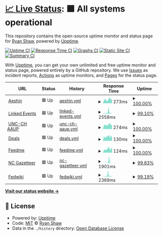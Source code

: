 # [📈 Live Status](https://rybesh.github.io/status): <!--live status--> **🟩 All systems operational**

This repository contains the open-source uptime monitor and status page for [Ryan Shaw](http://aeshin.org/), powered by [Upptime](https://github.com/upptime/upptime).

[![Uptime CI](https://github.com/rybesh/status/workflows/Uptime%20CI/badge.svg)](https://github.com/rybesh/status/actions?query=workflow%3A%22Uptime+CI%22)
[![Response Time CI](https://github.com/rybesh/status/workflows/Response%20Time%20CI/badge.svg)](https://github.com/rybesh/status/actions?query=workflow%3A%22Response+Time+CI%22)
[![Graphs CI](https://github.com/rybesh/status/workflows/Graphs%20CI/badge.svg)](https://github.com/rybesh/status/actions?query=workflow%3A%22Graphs+CI%22)
[![Static Site CI](https://github.com/rybesh/status/workflows/Static%20Site%20CI/badge.svg)](https://github.com/rybesh/status/actions?query=workflow%3A%22Static+Site+CI%22)
[![Summary CI](https://github.com/rybesh/status/workflows/Summary%20CI/badge.svg)](https://github.com/rybesh/status/actions?query=workflow%3A%22Summary+CI%22)

With [Upptime](https://upptime.js.org), you can get your own unlimited and free uptime monitor and status page, powered entirely by a GitHub repository. We use [Issues](https://github.com/rybesh/status/issues) as incident reports, [Actions](https://github.com/rybesh/status/actions) as uptime monitors, and [Pages](https://rybesh.github.io/status) for the status page.

<!--start: status pages-->
<!-- This summary is generated by Upptime (https://github.com/upptime/upptime) -->
<!-- Do not edit this manually, your changes will be overwritten -->
<!-- prettier-ignore -->
| URL | Status | History | Response Time | Uptime |
| --- | ------ | ------- | ------------- | ------ |
| <img alt="" src="https://icons.duckduckgo.com/ip3/aeshin.org.ico" height="13"> [Aeshin](https://aeshin.org) | 🟩 Up | [aeshin.yml](https://github.com/rybesh/status/commits/HEAD/history/aeshin.yml) | <details><summary><img alt="Response time graph" src="./graphs/aeshin/response-time-week.png" height="20"> 273ms</summary><br><a href="https://rybesh.github.io/status/history/aeshin"><img alt="Response time 305" src="https://img.shields.io/endpoint?url=https%3A%2F%2Fraw.githubusercontent.com%2Frybesh%2Fstatus%2FHEAD%2Fapi%2Faeshin%2Fresponse-time.json"></a><br><a href="https://rybesh.github.io/status/history/aeshin"><img alt="24-hour response time 266" src="https://img.shields.io/endpoint?url=https%3A%2F%2Fraw.githubusercontent.com%2Frybesh%2Fstatus%2FHEAD%2Fapi%2Faeshin%2Fresponse-time-day.json"></a><br><a href="https://rybesh.github.io/status/history/aeshin"><img alt="7-day response time 273" src="https://img.shields.io/endpoint?url=https%3A%2F%2Fraw.githubusercontent.com%2Frybesh%2Fstatus%2FHEAD%2Fapi%2Faeshin%2Fresponse-time-week.json"></a><br><a href="https://rybesh.github.io/status/history/aeshin"><img alt="30-day response time 305" src="https://img.shields.io/endpoint?url=https%3A%2F%2Fraw.githubusercontent.com%2Frybesh%2Fstatus%2FHEAD%2Fapi%2Faeshin%2Fresponse-time-month.json"></a><br><a href="https://rybesh.github.io/status/history/aeshin"><img alt="1-year response time 287" src="https://img.shields.io/endpoint?url=https%3A%2F%2Fraw.githubusercontent.com%2Frybesh%2Fstatus%2FHEAD%2Fapi%2Faeshin%2Fresponse-time-year.json"></a></details> | <details><summary><a href="https://rybesh.github.io/status/history/aeshin">100.00%</a></summary><a href="https://rybesh.github.io/status/history/aeshin"><img alt="All-time uptime 99.95%" src="https://img.shields.io/endpoint?url=https%3A%2F%2Fraw.githubusercontent.com%2Frybesh%2Fstatus%2FHEAD%2Fapi%2Faeshin%2Fuptime.json"></a><br><a href="https://rybesh.github.io/status/history/aeshin"><img alt="24-hour uptime 100.00%" src="https://img.shields.io/endpoint?url=https%3A%2F%2Fraw.githubusercontent.com%2Frybesh%2Fstatus%2FHEAD%2Fapi%2Faeshin%2Fuptime-day.json"></a><br><a href="https://rybesh.github.io/status/history/aeshin"><img alt="7-day uptime 100.00%" src="https://img.shields.io/endpoint?url=https%3A%2F%2Fraw.githubusercontent.com%2Frybesh%2Fstatus%2FHEAD%2Fapi%2Faeshin%2Fuptime-week.json"></a><br><a href="https://rybesh.github.io/status/history/aeshin"><img alt="30-day uptime 100.00%" src="https://img.shields.io/endpoint?url=https%3A%2F%2Fraw.githubusercontent.com%2Frybesh%2Fstatus%2FHEAD%2Fapi%2Faeshin%2Fuptime-month.json"></a><br><a href="https://rybesh.github.io/status/history/aeshin"><img alt="1-year uptime 99.97%" src="https://img.shields.io/endpoint?url=https%3A%2F%2Fraw.githubusercontent.com%2Frybesh%2Fstatus%2FHEAD%2Fapi%2Faeshin%2Fuptime-year.json"></a></details>
| <img alt="" src="https://icons.duckduckgo.com/ip3/linkedevents.org.ico" height="13"> [Linked Events](https://linkedevents.org) | 🟩 Up | [linked-events.yml](https://github.com/rybesh/status/commits/HEAD/history/linked-events.yml) | <details><summary><img alt="Response time graph" src="./graphs/linked-events/response-time-week.png" height="20"> 2558ms</summary><br><a href="https://rybesh.github.io/status/history/linked-events"><img alt="Response time 1311" src="https://img.shields.io/endpoint?url=https%3A%2F%2Fraw.githubusercontent.com%2Frybesh%2Fstatus%2FHEAD%2Fapi%2Flinked-events%2Fresponse-time.json"></a><br><a href="https://rybesh.github.io/status/history/linked-events"><img alt="24-hour response time 304" src="https://img.shields.io/endpoint?url=https%3A%2F%2Fraw.githubusercontent.com%2Frybesh%2Fstatus%2FHEAD%2Fapi%2Flinked-events%2Fresponse-time-day.json"></a><br><a href="https://rybesh.github.io/status/history/linked-events"><img alt="7-day response time 2558" src="https://img.shields.io/endpoint?url=https%3A%2F%2Fraw.githubusercontent.com%2Frybesh%2Fstatus%2FHEAD%2Fapi%2Flinked-events%2Fresponse-time-week.json"></a><br><a href="https://rybesh.github.io/status/history/linked-events"><img alt="30-day response time 1321" src="https://img.shields.io/endpoint?url=https%3A%2F%2Fraw.githubusercontent.com%2Frybesh%2Fstatus%2FHEAD%2Fapi%2Flinked-events%2Fresponse-time-month.json"></a><br><a href="https://rybesh.github.io/status/history/linked-events"><img alt="1-year response time 1457" src="https://img.shields.io/endpoint?url=https%3A%2F%2Fraw.githubusercontent.com%2Frybesh%2Fstatus%2FHEAD%2Fapi%2Flinked-events%2Fresponse-time-year.json"></a></details> | <details><summary><a href="https://rybesh.github.io/status/history/linked-events">99.10%</a></summary><a href="https://rybesh.github.io/status/history/linked-events"><img alt="All-time uptime 99.80%" src="https://img.shields.io/endpoint?url=https%3A%2F%2Fraw.githubusercontent.com%2Frybesh%2Fstatus%2FHEAD%2Fapi%2Flinked-events%2Fuptime.json"></a><br><a href="https://rybesh.github.io/status/history/linked-events"><img alt="24-hour uptime 100.00%" src="https://img.shields.io/endpoint?url=https%3A%2F%2Fraw.githubusercontent.com%2Frybesh%2Fstatus%2FHEAD%2Fapi%2Flinked-events%2Fuptime-day.json"></a><br><a href="https://rybesh.github.io/status/history/linked-events"><img alt="7-day uptime 99.10%" src="https://img.shields.io/endpoint?url=https%3A%2F%2Fraw.githubusercontent.com%2Frybesh%2Fstatus%2FHEAD%2Fapi%2Flinked-events%2Fuptime-week.json"></a><br><a href="https://rybesh.github.io/status/history/linked-events"><img alt="30-day uptime 99.79%" src="https://img.shields.io/endpoint?url=https%3A%2F%2Fraw.githubusercontent.com%2Frybesh%2Fstatus%2FHEAD%2Fapi%2Flinked-events%2Fuptime-month.json"></a><br><a href="https://rybesh.github.io/status/history/linked-events"><img alt="1-year uptime 99.76%" src="https://img.shields.io/endpoint?url=https%3A%2F%2Fraw.githubusercontent.com%2Frybesh%2Fstatus%2FHEAD%2Fapi%2Flinked-events%2Fuptime-year.json"></a></details>
| <img alt="" src="https://icons.duckduckgo.com/ip3/unc-ch-aaup.org.ico" height="13"> [UNC-CH AAUP](https://unc-ch-aaup.org) | 🟩 Up | [unc-ch-aaup.yml](https://github.com/rybesh/status/commits/HEAD/history/unc-ch-aaup.yml) | <details><summary><img alt="Response time graph" src="./graphs/unc-ch-aaup/response-time-week.png" height="20"> 274ms</summary><br><a href="https://rybesh.github.io/status/history/unc-ch-aaup"><img alt="Response time 245" src="https://img.shields.io/endpoint?url=https%3A%2F%2Fraw.githubusercontent.com%2Frybesh%2Fstatus%2FHEAD%2Fapi%2Func-ch-aaup%2Fresponse-time.json"></a><br><a href="https://rybesh.github.io/status/history/unc-ch-aaup"><img alt="24-hour response time 244" src="https://img.shields.io/endpoint?url=https%3A%2F%2Fraw.githubusercontent.com%2Frybesh%2Fstatus%2FHEAD%2Fapi%2Func-ch-aaup%2Fresponse-time-day.json"></a><br><a href="https://rybesh.github.io/status/history/unc-ch-aaup"><img alt="7-day response time 274" src="https://img.shields.io/endpoint?url=https%3A%2F%2Fraw.githubusercontent.com%2Frybesh%2Fstatus%2FHEAD%2Fapi%2Func-ch-aaup%2Fresponse-time-week.json"></a><br><a href="https://rybesh.github.io/status/history/unc-ch-aaup"><img alt="30-day response time 272" src="https://img.shields.io/endpoint?url=https%3A%2F%2Fraw.githubusercontent.com%2Frybesh%2Fstatus%2FHEAD%2Fapi%2Func-ch-aaup%2Fresponse-time-month.json"></a><br><a href="https://rybesh.github.io/status/history/unc-ch-aaup"><img alt="1-year response time 240" src="https://img.shields.io/endpoint?url=https%3A%2F%2Fraw.githubusercontent.com%2Frybesh%2Fstatus%2FHEAD%2Fapi%2Func-ch-aaup%2Fresponse-time-year.json"></a></details> | <details><summary><a href="https://rybesh.github.io/status/history/unc-ch-aaup">100.00%</a></summary><a href="https://rybesh.github.io/status/history/unc-ch-aaup"><img alt="All-time uptime 100.00%" src="https://img.shields.io/endpoint?url=https%3A%2F%2Fraw.githubusercontent.com%2Frybesh%2Fstatus%2FHEAD%2Fapi%2Func-ch-aaup%2Fuptime.json"></a><br><a href="https://rybesh.github.io/status/history/unc-ch-aaup"><img alt="24-hour uptime 100.00%" src="https://img.shields.io/endpoint?url=https%3A%2F%2Fraw.githubusercontent.com%2Frybesh%2Fstatus%2FHEAD%2Fapi%2Func-ch-aaup%2Fuptime-day.json"></a><br><a href="https://rybesh.github.io/status/history/unc-ch-aaup"><img alt="7-day uptime 100.00%" src="https://img.shields.io/endpoint?url=https%3A%2F%2Fraw.githubusercontent.com%2Frybesh%2Fstatus%2FHEAD%2Fapi%2Func-ch-aaup%2Fuptime-week.json"></a><br><a href="https://rybesh.github.io/status/history/unc-ch-aaup"><img alt="30-day uptime 100.00%" src="https://img.shields.io/endpoint?url=https%3A%2F%2Fraw.githubusercontent.com%2Frybesh%2Fstatus%2FHEAD%2Fapi%2Func-ch-aaup%2Fuptime-month.json"></a><br><a href="https://rybesh.github.io/status/history/unc-ch-aaup"><img alt="1-year uptime 100.00%" src="https://img.shields.io/endpoint?url=https%3A%2F%2Fraw.githubusercontent.com%2Frybesh%2Fstatus%2FHEAD%2Fapi%2Func-ch-aaup%2Fuptime-year.json"></a></details>
| <img alt="" src="https://icons.duckduckgo.com/ip3/deals.fly.dev.ico" height="13"> [Deals](https://deals.fly.dev) | 🟩 Up | [deals.yml](https://github.com/rybesh/status/commits/HEAD/history/deals.yml) | <details><summary><img alt="Response time graph" src="./graphs/deals/response-time-week.png" height="20"> 130ms</summary><br><a href="https://rybesh.github.io/status/history/deals"><img alt="Response time 167" src="https://img.shields.io/endpoint?url=https%3A%2F%2Fraw.githubusercontent.com%2Frybesh%2Fstatus%2FHEAD%2Fapi%2Fdeals%2Fresponse-time.json"></a><br><a href="https://rybesh.github.io/status/history/deals"><img alt="24-hour response time 61" src="https://img.shields.io/endpoint?url=https%3A%2F%2Fraw.githubusercontent.com%2Frybesh%2Fstatus%2FHEAD%2Fapi%2Fdeals%2Fresponse-time-day.json"></a><br><a href="https://rybesh.github.io/status/history/deals"><img alt="7-day response time 130" src="https://img.shields.io/endpoint?url=https%3A%2F%2Fraw.githubusercontent.com%2Frybesh%2Fstatus%2FHEAD%2Fapi%2Fdeals%2Fresponse-time-week.json"></a><br><a href="https://rybesh.github.io/status/history/deals"><img alt="30-day response time 159" src="https://img.shields.io/endpoint?url=https%3A%2F%2Fraw.githubusercontent.com%2Frybesh%2Fstatus%2FHEAD%2Fapi%2Fdeals%2Fresponse-time-month.json"></a><br><a href="https://rybesh.github.io/status/history/deals"><img alt="1-year response time 159" src="https://img.shields.io/endpoint?url=https%3A%2F%2Fraw.githubusercontent.com%2Frybesh%2Fstatus%2FHEAD%2Fapi%2Fdeals%2Fresponse-time-year.json"></a></details> | <details><summary><a href="https://rybesh.github.io/status/history/deals">100.00%</a></summary><a href="https://rybesh.github.io/status/history/deals"><img alt="All-time uptime 97.07%" src="https://img.shields.io/endpoint?url=https%3A%2F%2Fraw.githubusercontent.com%2Frybesh%2Fstatus%2FHEAD%2Fapi%2Fdeals%2Fuptime.json"></a><br><a href="https://rybesh.github.io/status/history/deals"><img alt="24-hour uptime 100.00%" src="https://img.shields.io/endpoint?url=https%3A%2F%2Fraw.githubusercontent.com%2Frybesh%2Fstatus%2FHEAD%2Fapi%2Fdeals%2Fuptime-day.json"></a><br><a href="https://rybesh.github.io/status/history/deals"><img alt="7-day uptime 100.00%" src="https://img.shields.io/endpoint?url=https%3A%2F%2Fraw.githubusercontent.com%2Frybesh%2Fstatus%2FHEAD%2Fapi%2Fdeals%2Fuptime-week.json"></a><br><a href="https://rybesh.github.io/status/history/deals"><img alt="30-day uptime 100.00%" src="https://img.shields.io/endpoint?url=https%3A%2F%2Fraw.githubusercontent.com%2Frybesh%2Fstatus%2FHEAD%2Fapi%2Fdeals%2Fuptime-month.json"></a><br><a href="https://rybesh.github.io/status/history/deals"><img alt="1-year uptime 96.69%" src="https://img.shields.io/endpoint?url=https%3A%2F%2Fraw.githubusercontent.com%2Frybesh%2Fstatus%2FHEAD%2Fapi%2Fdeals%2Fuptime-year.json"></a></details>
| <img alt="" src="https://icons.duckduckgo.com/ip3/feedme.fly.dev.ico" height="13"> [Feedme](https://feedme.fly.dev) | 🟩 Up | [feedme.yml](https://github.com/rybesh/status/commits/HEAD/history/feedme.yml) | <details><summary><img alt="Response time graph" src="./graphs/feedme/response-time-week.png" height="20"> 124ms</summary><br><a href="https://rybesh.github.io/status/history/feedme"><img alt="Response time 255" src="https://img.shields.io/endpoint?url=https%3A%2F%2Fraw.githubusercontent.com%2Frybesh%2Fstatus%2FHEAD%2Fapi%2Ffeedme%2Fresponse-time.json"></a><br><a href="https://rybesh.github.io/status/history/feedme"><img alt="24-hour response time 178" src="https://img.shields.io/endpoint?url=https%3A%2F%2Fraw.githubusercontent.com%2Frybesh%2Fstatus%2FHEAD%2Fapi%2Ffeedme%2Fresponse-time-day.json"></a><br><a href="https://rybesh.github.io/status/history/feedme"><img alt="7-day response time 124" src="https://img.shields.io/endpoint?url=https%3A%2F%2Fraw.githubusercontent.com%2Frybesh%2Fstatus%2FHEAD%2Fapi%2Ffeedme%2Fresponse-time-week.json"></a><br><a href="https://rybesh.github.io/status/history/feedme"><img alt="30-day response time 150" src="https://img.shields.io/endpoint?url=https%3A%2F%2Fraw.githubusercontent.com%2Frybesh%2Fstatus%2FHEAD%2Fapi%2Ffeedme%2Fresponse-time-month.json"></a><br><a href="https://rybesh.github.io/status/history/feedme"><img alt="1-year response time 246" src="https://img.shields.io/endpoint?url=https%3A%2F%2Fraw.githubusercontent.com%2Frybesh%2Fstatus%2FHEAD%2Fapi%2Ffeedme%2Fresponse-time-year.json"></a></details> | <details><summary><a href="https://rybesh.github.io/status/history/feedme">100.00%</a></summary><a href="https://rybesh.github.io/status/history/feedme"><img alt="All-time uptime 99.85%" src="https://img.shields.io/endpoint?url=https%3A%2F%2Fraw.githubusercontent.com%2Frybesh%2Fstatus%2FHEAD%2Fapi%2Ffeedme%2Fuptime.json"></a><br><a href="https://rybesh.github.io/status/history/feedme"><img alt="24-hour uptime 100.00%" src="https://img.shields.io/endpoint?url=https%3A%2F%2Fraw.githubusercontent.com%2Frybesh%2Fstatus%2FHEAD%2Fapi%2Ffeedme%2Fuptime-day.json"></a><br><a href="https://rybesh.github.io/status/history/feedme"><img alt="7-day uptime 100.00%" src="https://img.shields.io/endpoint?url=https%3A%2F%2Fraw.githubusercontent.com%2Frybesh%2Fstatus%2FHEAD%2Fapi%2Ffeedme%2Fuptime-week.json"></a><br><a href="https://rybesh.github.io/status/history/feedme"><img alt="30-day uptime 100.00%" src="https://img.shields.io/endpoint?url=https%3A%2F%2Fraw.githubusercontent.com%2Frybesh%2Fstatus%2FHEAD%2Fapi%2Ffeedme%2Fuptime-month.json"></a><br><a href="https://rybesh.github.io/status/history/feedme"><img alt="1-year uptime 99.82%" src="https://img.shields.io/endpoint?url=https%3A%2F%2Fraw.githubusercontent.com%2Frybesh%2Fstatus%2FHEAD%2Fapi%2Ffeedme%2Fuptime-year.json"></a></details>
| <img alt="" src="https://icons.duckduckgo.com/ip3/ncgazetteer.org.ico" height="13"> [NC Gazetteer](https://ncgazetteer.org) | 🟩 Up | [nc-gazetteer.yml](https://github.com/rybesh/status/commits/HEAD/history/nc-gazetteer.yml) | <details><summary><img alt="Response time graph" src="./graphs/nc-gazetteer/response-time-week.png" height="20"> 1901ms</summary><br><a href="https://rybesh.github.io/status/history/nc-gazetteer"><img alt="Response time 328" src="https://img.shields.io/endpoint?url=https%3A%2F%2Fraw.githubusercontent.com%2Frybesh%2Fstatus%2FHEAD%2Fapi%2Fnc-gazetteer%2Fresponse-time.json"></a><br><a href="https://rybesh.github.io/status/history/nc-gazetteer"><img alt="24-hour response time 102" src="https://img.shields.io/endpoint?url=https%3A%2F%2Fraw.githubusercontent.com%2Frybesh%2Fstatus%2FHEAD%2Fapi%2Fnc-gazetteer%2Fresponse-time-day.json"></a><br><a href="https://rybesh.github.io/status/history/nc-gazetteer"><img alt="7-day response time 1901" src="https://img.shields.io/endpoint?url=https%3A%2F%2Fraw.githubusercontent.com%2Frybesh%2Fstatus%2FHEAD%2Fapi%2Fnc-gazetteer%2Fresponse-time-week.json"></a><br><a href="https://rybesh.github.io/status/history/nc-gazetteer"><img alt="30-day response time 738" src="https://img.shields.io/endpoint?url=https%3A%2F%2Fraw.githubusercontent.com%2Frybesh%2Fstatus%2FHEAD%2Fapi%2Fnc-gazetteer%2Fresponse-time-month.json"></a><br><a href="https://rybesh.github.io/status/history/nc-gazetteer"><img alt="1-year response time 328" src="https://img.shields.io/endpoint?url=https%3A%2F%2Fraw.githubusercontent.com%2Frybesh%2Fstatus%2FHEAD%2Fapi%2Fnc-gazetteer%2Fresponse-time-year.json"></a></details> | <details><summary><a href="https://rybesh.github.io/status/history/nc-gazetteer">99.83%</a></summary><a href="https://rybesh.github.io/status/history/nc-gazetteer"><img alt="All-time uptime 99.84%" src="https://img.shields.io/endpoint?url=https%3A%2F%2Fraw.githubusercontent.com%2Frybesh%2Fstatus%2FHEAD%2Fapi%2Fnc-gazetteer%2Fuptime.json"></a><br><a href="https://rybesh.github.io/status/history/nc-gazetteer"><img alt="24-hour uptime 100.00%" src="https://img.shields.io/endpoint?url=https%3A%2F%2Fraw.githubusercontent.com%2Frybesh%2Fstatus%2FHEAD%2Fapi%2Fnc-gazetteer%2Fuptime-day.json"></a><br><a href="https://rybesh.github.io/status/history/nc-gazetteer"><img alt="7-day uptime 99.83%" src="https://img.shields.io/endpoint?url=https%3A%2F%2Fraw.githubusercontent.com%2Frybesh%2Fstatus%2FHEAD%2Fapi%2Fnc-gazetteer%2Fuptime-week.json"></a><br><a href="https://rybesh.github.io/status/history/nc-gazetteer"><img alt="30-day uptime 99.96%" src="https://img.shields.io/endpoint?url=https%3A%2F%2Fraw.githubusercontent.com%2Frybesh%2Fstatus%2FHEAD%2Fapi%2Fnc-gazetteer%2Fuptime-month.json"></a><br><a href="https://rybesh.github.io/status/history/nc-gazetteer"><img alt="1-year uptime 99.84%" src="https://img.shields.io/endpoint?url=https%3A%2F%2Fraw.githubusercontent.com%2Frybesh%2Fstatus%2FHEAD%2Fapi%2Fnc-gazetteer%2Fuptime-year.json"></a></details>
| <img alt="" src="https://icons.duckduckgo.com/ip3/fedwiki.fly.dev.ico" height="13"> [Fedwiki](https://fedwiki.fly.dev) | 🟩 Up | [fedwiki.yml](https://github.com/rybesh/status/commits/HEAD/history/fedwiki.yml) | <details><summary><img alt="Response time graph" src="./graphs/fedwiki/response-time-week.png" height="20"> 2369ms</summary><br><a href="https://rybesh.github.io/status/history/fedwiki"><img alt="Response time 1270" src="https://img.shields.io/endpoint?url=https%3A%2F%2Fraw.githubusercontent.com%2Frybesh%2Fstatus%2FHEAD%2Fapi%2Ffedwiki%2Fresponse-time.json"></a><br><a href="https://rybesh.github.io/status/history/fedwiki"><img alt="24-hour response time 1012" src="https://img.shields.io/endpoint?url=https%3A%2F%2Fraw.githubusercontent.com%2Frybesh%2Fstatus%2FHEAD%2Fapi%2Ffedwiki%2Fresponse-time-day.json"></a><br><a href="https://rybesh.github.io/status/history/fedwiki"><img alt="7-day response time 2369" src="https://img.shields.io/endpoint?url=https%3A%2F%2Fraw.githubusercontent.com%2Frybesh%2Fstatus%2FHEAD%2Fapi%2Ffedwiki%2Fresponse-time-week.json"></a><br><a href="https://rybesh.github.io/status/history/fedwiki"><img alt="30-day response time 1664" src="https://img.shields.io/endpoint?url=https%3A%2F%2Fraw.githubusercontent.com%2Frybesh%2Fstatus%2FHEAD%2Fapi%2Ffedwiki%2Fresponse-time-month.json"></a><br><a href="https://rybesh.github.io/status/history/fedwiki"><img alt="1-year response time 1396" src="https://img.shields.io/endpoint?url=https%3A%2F%2Fraw.githubusercontent.com%2Frybesh%2Fstatus%2FHEAD%2Fapi%2Ffedwiki%2Fresponse-time-year.json"></a></details> | <details><summary><a href="https://rybesh.github.io/status/history/fedwiki">99.19%</a></summary><a href="https://rybesh.github.io/status/history/fedwiki"><img alt="All-time uptime 92.88%" src="https://img.shields.io/endpoint?url=https%3A%2F%2Fraw.githubusercontent.com%2Frybesh%2Fstatus%2FHEAD%2Fapi%2Ffedwiki%2Fuptime.json"></a><br><a href="https://rybesh.github.io/status/history/fedwiki"><img alt="24-hour uptime 100.00%" src="https://img.shields.io/endpoint?url=https%3A%2F%2Fraw.githubusercontent.com%2Frybesh%2Fstatus%2FHEAD%2Fapi%2Ffedwiki%2Fuptime-day.json"></a><br><a href="https://rybesh.github.io/status/history/fedwiki"><img alt="7-day uptime 99.19%" src="https://img.shields.io/endpoint?url=https%3A%2F%2Fraw.githubusercontent.com%2Frybesh%2Fstatus%2FHEAD%2Fapi%2Ffedwiki%2Fuptime-week.json"></a><br><a href="https://rybesh.github.io/status/history/fedwiki"><img alt="30-day uptime 99.81%" src="https://img.shields.io/endpoint?url=https%3A%2F%2Fraw.githubusercontent.com%2Frybesh%2Fstatus%2FHEAD%2Fapi%2Ffedwiki%2Fuptime-month.json"></a><br><a href="https://rybesh.github.io/status/history/fedwiki"><img alt="1-year uptime 91.60%" src="https://img.shields.io/endpoint?url=https%3A%2F%2Fraw.githubusercontent.com%2Frybesh%2Fstatus%2FHEAD%2Fapi%2Ffedwiki%2Fuptime-year.json"></a></details>

<!--end: status pages-->

[**Visit our status website →**](https://rybesh.github.io/status)

## 📄 License

- Powered by: [Upptime](https://github.com/upptime/upptime)
- Code: [MIT](./LICENSE) © [Ryan Shaw](http://aeshin.org/)
- Data in the `./history` directory: [Open Database License](https://opendatacommons.org/licenses/odbl/1-0/)
